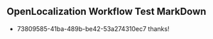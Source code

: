 ## OpenLocalization Workflow Test MarkDown
* 73809585-41ba-489b-be42-53a274310ec7 thanks!

<!--HONumber=Sep16_HO1-->


